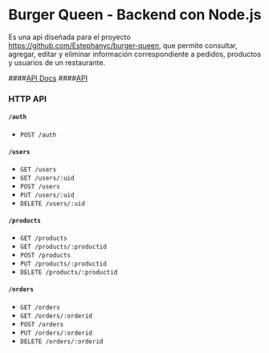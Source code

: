 # Burger Queen - Backend con Node.js

Es una api diseñada para el proyecto https://github.com/Estephanyc/burger-queen, que permite consultar, agregar, editar y eliminar información correspondiente a pedidos, productos y usuarios de un restaurante.

####[API Docs](https://documenter.getpostman.com/view/1721181/RWgozeom)
####[API](https://bq-node-ybxlkxbnpf.now.sh/)

### HTTP API

#### `/auth`

* `POST /auth`

#### `/users`

* `GET /users`
* `GET /users/:uid`
* `POST /users`
* `PUT /users/:uid`
* `DELETE /users/:uid`

#### `/products`

* `GET /products`
* `GET /products/:productid`
* `POST /products`
* `PUT /products/:productid`
* `DELETE /products/:productid`

#### `/orders`

* `GET /orders`
* `GET /orders/:orderid`
* `POST /orders`
* `PUT /orders/:orderid`
* `DELETE /orders/:orderid`
